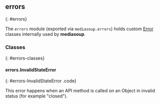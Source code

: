 ## errors
{: #errors}

The `errors` module (exported via `mediasoup.errors`) holds custom [Error](https://developer.mozilla.org/en-US/docs/Web/JavaScript/Reference/Global_Objects/Error) classes internally used by **mediasoup**.


### Classes
{: #errors-classes}

<section markdown='1'>

#### errors.InvalidStateError
{: #errors-InvalidStateError .code}

This error happens when an API method is called on an Object in invalid status (for example "closed").

</section>

